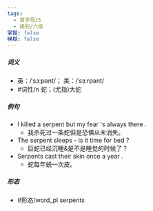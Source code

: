 ```yaml
---
tags:
  - 首字母/S
  - 级别/六级
掌握: false
模糊: false
---
```

##### 词义
- 英：/ˈsɜːpənt/； 美：/ˈsɜːrpənt/
- #词性/n  蛇；(尤指)大蛇
##### 例句
- I killed a serpent but my fear 's always there .
	- 我杀死过一条蛇但是恐惧从未消失。
- The serpent sleeps - is it time for bed ?
	- 巨蛇已经沉睡&是不是睡觉的时候了？
- Serpents cast their skin once a year .
	- 蛇每年蜕一次皮。
##### 形态
- #形态/word_pl serpents
